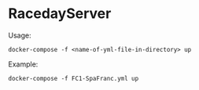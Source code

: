 # RacedayServer

Usage:

```
docker-compose -f <name-of-yml-file-in-directory> up
```

Example:

```
docker-compose -f FC1-SpaFranc.yml up
```

